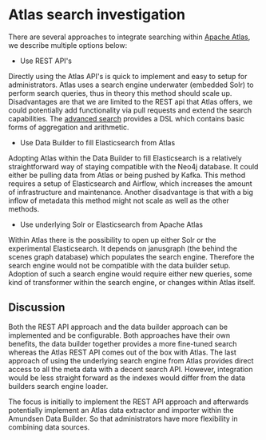 # Atlas search investigation
There are several approaches to integrate searching within [Apache Atlas](https://atlas.apache.org/ "Apache Atlas"), we describe multiple options below:

- Use REST API's

Directly using the Atlas API's is quick to implement and easy to setup for administrators. Atlas uses a search engine 
underwater (embedded Solr) to perform search queries, thus in theory this method should scale up. Disadvantages are that 
we are limited to the REST api that Atlas offers, we could potentially add functionality via pull requests and extend 
the search capabilities. The [advanced search](https://atlas.apache.org/Search-Advanced.html "Apache Atlas Advanced Search") 
provides a DSL which contains basic forms of aggregation and arithmetic.

- Use Data Builder to fill Elasticsearch from Atlas

Adopting Atlas within the Data Builder to fill Elasticsearch is a relatively straightforward way of staying 
compatible with the Neo4j database. It could either be pulling data from Atlas or being pushed by Kafka. This method
requires a setup of Elasticsearch and Airflow, which increases the amount of infrastructure and maintenance. 
Another disadvantage is that with a big inflow of metadata this method might not scale as well as the other methods. 

- Use underlying Solr or Elasticsearch from Apache Atlas

Within Atlas there is the possibility to open up either Solr or the experimental Elasticsearch. It depends on janusgraph
(the behind the scenes graph database) which populates the search engine. Therefore the search engine would not be compatible with 
the data builder setup. Adoption of such a search engine would require either new queries, some kind of transformer 
within the search engine, or changes within Atlas itself.  

## Discussion
Both the REST API approach and the data builder approach can be implemented and be configurable. Both approaches have 
their own benefits, the data builder together provides a more fine-tuned search whereas the Atlas REST API comes out 
of the box with Atlas. The last approach of using the underlying search engine from Atlas provides direct access
to all the meta data with a decent search API. However, integration would be less straight forward as the indexes would
differ from the data builders search engine loader.


The focus is initially to implement the REST API approach and afterwards potentially implement an Atlas data extractor 
and importer within the Amundsen Data Builder. So that administrators have more flexibility in combining data sources.

